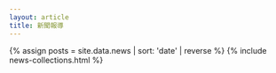 ```yaml
---
layout: article
title: 新聞報導 
---
```

{% assign posts = site.data.news | sort: 'date' | reverse %}
{% include news-collections.html %} 
